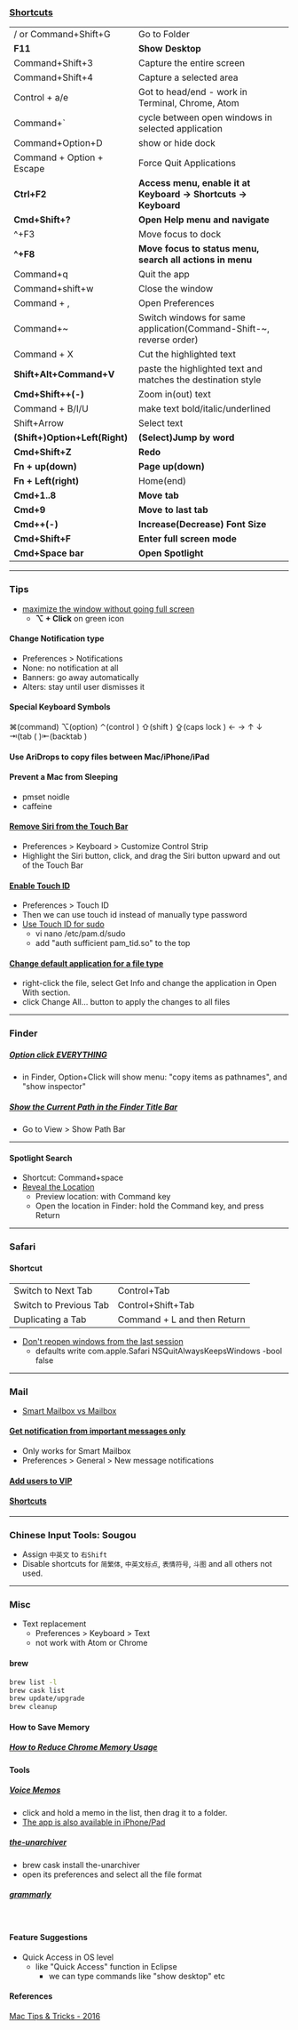 ### [Shortcuts](http://lifelongprogrammer.blogspot.com/2018/05/keyboard-shortcuts-for-developers.html#mac-shortcuts)
|                                |                                                                     |
| ------------------------------ | ------------------------------------------------------------------- |
| / or Command+Shift+G           | Go to Folder                                                        |
| **F11**                        | **Show Desktop**                                                    |
| Command+Shift+3                | Capture the entire screen                                           |
| Command+Shift+4                | Capture a selected area                                             |
| Control + a/e                  | Got to head/end - work in Terminal, Chrome, Atom                    |
| Command+\`                     | cycle between open windows in selected application                  |
| Command+Option+D               | show or hide dock                                                   |
| Command + Option + Escape      | Force Quit Applications                                             |<kbd></kbd>
| **Ctrl+F2**                    | **Access menu, enable it at Keyboard -> Shortcuts -> Keyboard**     |
| **Cmd+Shift+?**                | **Open Help menu and navigate**                                     |
| ^+F3                           | Move focus to dock                                                  |
| **^+F8**                       | **Move focus to status menu, search all actions in menu**           |
| Command+q                      | Quit the app                                                        |
| Command+shift+w                | Close the window                                                    |
| Command + ,                    | Open Preferences                                                    |
| Command+~                      | Switch windows for same application(Command-Shift-~, reverse order) |
| Command + X                    | Cut the highlighted text                                            |
| **Shift+Alt+Command+V**        | paste the highlighted text and matches the destination style        |
| **Cmd+Shift++(-)**             | Zoom in(out) text                                                   |
| Command + B/I/U                | make text bold/italic/underlined                                    |
| Shift+Arrow                    | Select text                                                         |
| **(Shift+)Option+Left(Right)** | **(Select)Jump by word**                                            |
| **Cmd+Shift+Z**                | **Redo**                                                            |
| **Fn + up(down)**              | **Page up(down)**                                                   |
| **Fn + Left(right)**           | Home(end)                                                           |
| **Cmd+1..8**                   | **Move tab**                                                        |
| **Cmd+9**                      | **Move to last tab**                                                |
| **Cmd++(-)**                   | **Increase(Decrease) Font Size**                                    |
| **Cmd+Shift+F**                | **Enter full screen mode**                                          |
| **Cmd+Space bar**              | **Open Spotlight**                                                  |

---
### Tips
- [maximize the window without going full screen](https://www.cultofmac.com/410346/how-to-maximize-your-el-capitan-windows-without-going-full-screen/)
  - **⌥ + Click** on green icon

#### Change Notification type
- Preferences > Notifications
- None: no notification at all
- Banners: go away automatically
- Alters: stay until user dismisses it

#### Special Keyboard Symbols
⌘(command) ⌥(option) ⌃(control ) ⇧(shift ) ⇪(caps lock ) ← → ↑ ↓ ⇥(tab ( )⇤(backtab )

#### Use AriDrops to copy files between Mac/iPhone/iPad
#### Prevent a Mac from Sleeping
- pmset noidle
- caffeine

#### [Remove Siri from the Touch Bar](https://howchoo.com/g/zjbimjyxztr/how-to-remove-siri-from-the-touch-bar-on-the-macbook-pro#customize-the-control-strip)
- Preferences > Keyboard > Customize Control Strip
- Highlight the Siri button, click, and drag the Siri button upward and out of the Touch Bar

#### [Enable Touch ID](https://support.apple.com/en-us/HT207054)
- Preferences > Touch ID
- Then we can use touch id instead of manually type password
- [Use Touch ID for sudo](http://osxdaily.com/2017/11/22/use-touch-id-sudo-mac/)
    - vi nano /etc/pam.d/sudo
    - add "auth sufficient pam_tid.so" to the top

#### [Change default application for a file type](http://teohm.com/blog/mac-tips-change-default-application-for-a-file-type/)
- right-click the file, select Get Info and change the application in Open With section.
- click Change All… button to apply the changes to all files

---
### Finder
##### [Option click EVERYTHING](https://medium.com/productivity-freak/using-mac-os-x-productivity-enhancements-b7ca30ad38ee)
- in Finder, Option+Click will show menu: "copy items as pathnames", and "show inspector"

##### [Show the Current Path in the Finder Title Bar](https://www.tekrevue.com/tip/show-path-finder-title-bar/)
- Go to View > Show Path Bar

---
#### Spotlight Search
- Shortcut: Command+space
- [Reveal the Location](https://www.tekrevue.com/tip/show-spotlight-results-in-finder/)
    - Preview location: with Command key
    - Open the location in Finder: hold the Command key, and press Return

---

### Safari
#### Shortcut
|                        |                             |
| ---------------------- | --------------------------- |
| Switch to Next Tab     | Control+Tab                 |
| Switch to Previous Tab | Control+Shift+Tab           |
| Duplicating a Tab      | Command + L and then Return |
- [Don't reopen windows from the last session](https://www.markandersononline.com/blog/open-safari-without-opening-windows-last-session/)
  * defaults write com.apple.Safari NSQuitAlwaysKeepsWindows -bool false

---
### Mail
- [Smart Mailbox vs Mailbox](https://www.howtogeek.com/252635/how-to-organize-your-email-with-smart-mailboxes-in-apple-mail/)

#### [Get notification from important messages only](https://www.lifewire.com/vip-email-alerts-os-x-mail-1172746)
- Only works for Smart Mailbox
- Preferences > General > New message notifications

#### [Add users to VIP](https://www.imore.com/how-quickly-add-contact-your-vip-list-mac-mail)
#### [Shortcuts](http://lifelongprogrammer.blogspot.com/2018/05/keyboard-shortcuts-for-developers.html#mac-mail)

---

### Chinese Input Tools: Sougou
- Assign `中英文` to `右Shift`
- Disable shortcuts for `简繁体`, `中英文标点`, `表情符号`, `斗图` and all others not used.

---

### Misc
- Text replacement
  - Preferences > Keyboard > Text
  - not work with Atom or Chrome

#### brew
```bash
brew list -l
brew cask list
brew update/upgrade
brew cleanup
```

#### How to Save Memory
##### [How to Reduce Chrome Memory Usage](2018/06/awesome-tips-about-chrome.html)


#### Tools
##### [Voice Memos](https://www.idownloadblog.com/2018/08/14/howto-voice-memos-mac/)
- click and hold a memo in the list, then drag it to a folder.
- [The app is also available in iPhone/Pad](https://www.imore.com/voice-memos)

##### [the-unarchiver](https://theunarchiver.com/)
- brew cask install the-unarchiver
- open its preferences and select all the file format

##### [grammarly](https://app.grammarly.com/)

<br/>

#### Feature Suggestions
- Quick Access in OS level
  - like "Quick Access" function in Eclipse
    - we can type commands like "show desktop" etc

#### References
[Mac Tips & Tricks - 2016](http://lifelongprogrammer.blogspot.com/2016/04/mac-tips-tricks-2016.html)